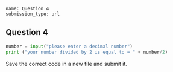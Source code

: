 ```ngMeta
name: Question 4	
submission_type: url
```
## Question 4

```python
number = input("please enter a decimal number")
print ("your number divided by 2 is equal to = " + number/2)
```

Save the correct code in a new file and submit it.
